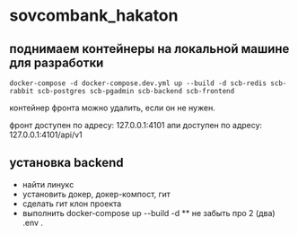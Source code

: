 # sovcombank_hakaton

## поднимаем контейнеры на локальной машине для разработки
```shell
docker-compose -d docker-compose.dev.yml up --build -d scb-redis scb-rabbit scb-postgres scb-pgadmin scb-backend scb-frontend
```

контейнер фронта можно удалить, если он не нужен.

фронт доступен по адресу: 127.0.0.1:4101
апи доступен по адресу: 127.0.0.1:4101/api/v1

## установка backend

* найти линукс
* установить докер, докер-компост, гит
* сделать гит клон проекта
* выполнить docker-compose up --build -d
** не забыть про 2 (два) .env
.
